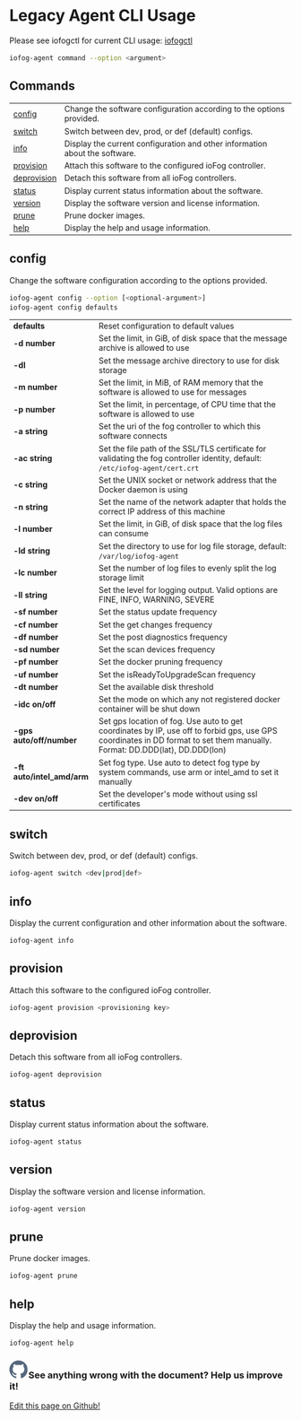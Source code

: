 # Legacy Agent CLI Usage

Please see iofogctl for current CLI usage: [iofogctl](../iofogctl/introduction.html)

```sh
iofog-agent command --option <argument>
```

## Commands

|                             |                                                                             |
| --------------------------- | --------------------------------------------------------------------------- |
| [config](#config)           | Change the software configuration according to the options provided.        |
| [switch](#switch)           | Switch between dev, prod, or def (default) configs.                         |
| [info](#info)               | Display the current configuration and other information about the software. |
| [provision](#provision)     | Attach this software to the configured ioFog controller.                    |
| [deprovision](#deprovision) | Detach this software from all ioFog controllers.                            |
| [status](#status)           | Display current status information about the software.                      |
| [version](#version)         | Display the software version and license information.                       |
| [prune](#prune)             | Prune docker images.                                                        |
| [help](#help)               | Display the help and usage information.                                     |

## config

Change the software configuration according to the options provided.

```sh
iofog-agent config --option [<optional-argument>]
iofog-agent config defaults
```

|                            |                                                                                                                                                                            |
| -------------------------- | -------------------------------------------------------------------------------------------------------------------------------------------------------------------------- |
| **defaults**               | Reset configuration to default values                                                                                                                                      |
| **-d number**              | Set the limit, in GiB, of disk space that the message archive is allowed to use                                                                                            |
| **-dl**                    | Set the message archive directory to use for disk storage                                                                                                                  |
| **-m number**              | Set the limit, in MiB, of RAM memory that the software is allowed to use for messages                                                                                      |
| **-p number**              | Set the limit, in percentage, of CPU time that the software is allowed to use                                                                                              |
| **-a string**              | Set the uri of the fog controller to which this software connects                                                                                                          |
| **-ac string**             | Set the file path of the SSL/TLS certificate for validating the fog controller identity, default: `/etc/iofog-agent/cert.crt`                                              |
| **-c string**              | Set the UNIX socket or network address that the Docker daemon is using                                                                                                     |
| **-n string**              | Set the name of the network adapter that holds the correct IP address of this machine                                                                                      |
| **-l number**              | Set the limit, in GiB, of disk space that the log files can consume                                                                                                        |
| **-ld string**             | Set the directory to use for log file storage, default: `/var/log/iofog-agent`                                                                                             |
| **-lc number**             | Set the number of log files to evenly split the log storage limit                                                                                                          |
| **-ll string**             | Set the level for logging output. Valid options are FINE, INFO, WARNING, SEVERE                                                                                            |
| **-sf number**             | Set the status update frequency                                                                                                                                            |
| **-cf number**             | Set the get changes frequency                                                                                                                                              |
| **-df number**             | Set the post diagnostics frequency                                                                                                                                         |
| **-sd number**             | Set the scan devices frequency                                                                                                                                             |
| **-pf number**             | Set the docker pruning frequency                                                                                                                                           |
| **-uf number**             | Set the isReadyToUpgradeScan frequency                                                                                                                                     |
| **-dt number**             | Set the available disk threshold                                                                                                                                           |
| **-idc on/off**            | Set the mode on which any not registered docker container will be shut down                                                                                                |
| **-gps auto/off/number**   | Set gps location of fog. Use auto to get coordinates by IP, use off to forbid gps, use GPS coordinates in DD format to set them manually. Format: DD.DDD(lat), DD.DDD(lon) |
| **-ft auto/intel_amd/arm** | Set fog type. Use auto to detect fog type by system commands, use arm or intel_amd to set it manually                                                                      |
| **-dev on/off**            | Set the developer's mode without using ssl certificates                                                                                                                    |

## switch

Switch between dev, prod, or def (default) configs.

```sh
iofog-agent switch <dev|prod|def>
```

## info

Display the current configuration and other information about the software.

```sh
iofog-agent info
```

## provision

Attach this software to the configured ioFog controller.

```sh
iofog-agent provision <provisioning key>
```

## deprovision

Detach this software from all ioFog controllers.

```sh
iofog-agent deprovision
```

## status

Display current status information about the software.

```sh
iofog-agent status
```

## version

Display the software version and license information.

```sh
iofog-agent version
```

## prune

Prune docker images.

```sh
iofog-agent prune
```

## help

Display the help and usage information.

```sh
iofog-agent help
```

<aside class="notifications contribute">
  <h3><img src="/images/icos/ico-github.svg" alt="">See anything wrong with the document? Help us improve it!</h3>
  <a href="https://github.com/eclipse-iofog/iofog.org/edit/develop/content/docs/2/reference-agent/cli-usage.md"
    target="_blank">
    <p>Edit this page on Github!</p>
  </a>
</aside>
